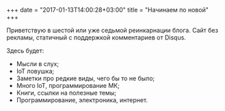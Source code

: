 +++
date = "2017-01-13T14:00:28+03:00"
title = "Начинаем по новой"
+++

Приветствую в шестой или уже седьмой реинкарнации блога. Сайт без рекламы, статичный с поддержкой комментариев от Disqus. 

Здесь будет: 

- Мысли в слух;
- IoT ловушка;
- Заметки про редкие виды, чего бы то не было;
- Много IoT, программирование МК;
- Книги, ссылки на полезные темы;
- Программирование, электроника, интернет.
